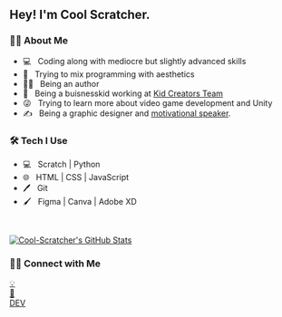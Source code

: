 <h2> Hey! I'm Cool Scratcher.</h2>

<h3> 👦🏽 About Me </h3>

- 💻 &nbsp; Coding along with mediocre but slightly advanced skills
- 🎨 &nbsp; Trying to mix programming with aesthetics
- ✍🏽 &nbsp; Being an author
- 💼 &nbsp; Being a buisnesskid working at [Kid Creators Team](https://github.com/kidcreatorsteam)
- 😜 &nbsp; Trying to learn more about video game development and Unity
- ✍️ &nbsp; Being a graphic designer and [motivational speaker](https://www.canva.com/design/DAEH4QBtlk8/hfEXYK9myN5XYno3ZqF60A/view).

<h3>🛠 Tech I Use</h3>

- 💻 &nbsp; Scratch | Python
- 🌐 &nbsp; HTML | CSS | JavaScript
- 🖊 &nbsp; Git
- 🖌 &nbsp; Figma | Canva | Adobe XD

<br/>

[![Cool-Scratcher's GitHub Stats](https://github-readme-stats.vercel.app/api?username=Cool-Scratcher&show_icons=true)](https://github.com/AVS1508)

<h3> 🤝🏻 Connect with Me </h3>

<p>
  <a href="https://kidcreatorsteam.com/">💡</a> <br/>
  <a href="mailto:coolscratcher@gmail.com">📧</a> <br/>
  <a href="https://dev.to/coolscratcher">DEV</a> <br/>
</p>
